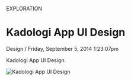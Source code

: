 <p class="type">EXPLORATION</p>

# Kadologi App UI Design

<p class="meta">Design  /  Friday, September 5, 2014 1:23:07pm</p>

Kadologi App UI Design.

![Kadologi App UI Design](https://farooq-agent.web.app/assets/images/works/large/kadologi-app-ui-design.jpg)
